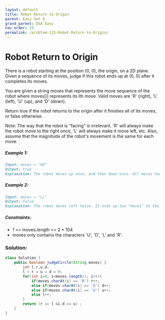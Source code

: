 ```yaml
---
layout: default
title: Robot Return to Origin
parent: Easy Set 4
grand_parent: DSA Easy
nav_order: 15
permalink: /problem-115-Robot-Return-to-Origin/
---
```

# Robot Return to Origin
There is a robot starting at the position (0, 0), the origin, on a 2D plane. Given a sequence of its moves, judge if this robot ends up at (0, 0) after it completes its moves.

You are given a string moves that represents the move sequence of the robot where moves[i] represents its ith move. Valid moves are 'R' (right), 'L' (left), 'U' (up), and 'D' (down).

Return true if the robot returns to the origin after it finishes all of its moves, or false otherwise.

Note: The way that the robot is "facing" is irrelevant. 'R' will always make the robot move to the right once, 'L' will always make it move left, etc. Also, assume that the magnitude of the robot's movement is the same for each move.

##### Example 1:
```markdown
Input: moves = "UD"
Output: true
Explanation: The robot moves up once, and then down once. All moves have the same magnitude, so it ended up at the origin where it started. Therefore, we return true.
```
##### Example 2:
```markdown
Input: moves = "LL"
Output: false
Explanation: The robot moves left twice. It ends up two "moves" to the left of the origin. We return false because it is not at the origin at the end of its moves.
```
##### Constraints:
* 1 <= moves.length <= 2 * 104
* moves only contains the characters 'U', 'D', 'L' and 'R'.

### Solution:
```java
class Solution {
    public boolean judgeCircle(String moves) {
        int l,r,u,d;
        l = r = u = d = 0;
        for(int i=0; i<moves.length(); i++){
            if(moves.charAt(i) == 'R') r++;
            else if(moves.charAt(i) == 'D') d++;
            else if(moves.charAt(i) == 'U') u++;
            else l++;
        }
        return (r == l && d == u) ;
    }
}
```